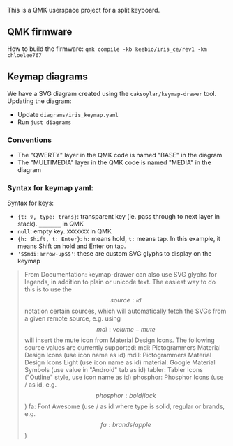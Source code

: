 This is a QMK userspace project for a split keyboard.

## QMK firmware

How to build the firmware: `qmk compile -kb keebio/iris_ce/rev1 -km chloelee767`

## Keymap diagrams

We have a SVG diagram created using the `caksoylar/keymap-drawer` tool. 
Updating the diagram:
- Update `diagrams/iris_keymap.yaml`
- Run `just diagrams`

### Conventions

- The "QWERTY" layer in the QMK code is named "BASE" in the diagram 
- The "MULTIMEDIA" layer in the QMK code is named "MEDIA" in the diagram 

### Syntax for keymap yaml:

Syntax for keys:
- `{t: ▽, type: trans}`: transparent key (ie. pass through to next layer in stack). `_______` in QMK 
- `null`: empty key. `XXXXXXX` in QMK
- `{h: Shift, t: Enter}`: `h:` means hold, `t:` means tap. In this example, it means Shift on hold and Enter on tap. 
- `'$$mdi:arrow-up$$'`: these are custom SVG glyphs to display on the keymap
> From Documentation:
> keymap-drawer can also use SVG glyphs for legends, in addition to plain or unicode text. The easiest way to do this is to use the $$source:id$$ notation certain sources, which will automatically fetch the SVGs from a given remote source, e.g. using $$mdi:volume-mute$$ will insert the mute icon from Material Design Icons. The following source values are currently supported:
> mdi: Pictogrammers Material Design Icons (use icon name as id)
> mdil: Pictogrammers Material Design Icons Light (use icon name as id)
> material: Google Material Symbols (use value in "Android" tab as id)
> tabler: Tabler Icons ("Outline" style, use icon name as id)
> phosphor: Phosphor Icons (use <weight>/<name> as id, e.g. $$phosphor:bold/lock$$)
> fa: Font Awesome (use <type>/<name> as id where type is solid, regular or brands, e.g. $$fa:brands/apple$$)

